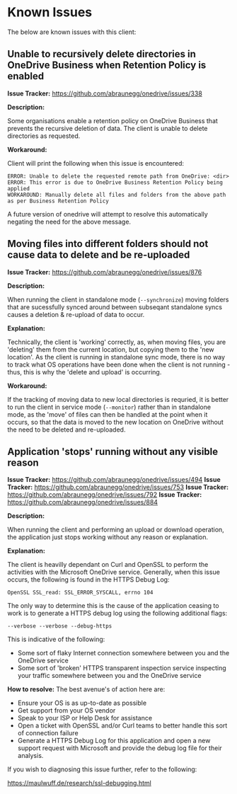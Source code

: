 # Known Issues
The below are known issues with this client:

## Unable to recursively delete directories in OneDrive Business when Retention Policy is enabled
**Issue Tracker:** https://github.com/abraunegg/onedrive/issues/338

**Description:**

Some organisations enable a retention policy on OneDrive Business that prevents the recursive deletion of data. The client is unable to delete directories as requested.

**Workaround:**

Client will print the following when this issue is encountered:
```
ERROR: Unable to delete the requested remote path from OneDrive: <dir>
ERROR: This error is due to OneDrive Business Retention Policy being applied
WORKAROUND: Manually delete all files and folders from the above path as per Business Retention Policy
```
A future version of onedrive will attempt to resolve this automatically negating the need for the above message.

## Moving files into different folders should not cause data to delete and be re-uploaded
**Issue Tracker:** https://github.com/abraunegg/onedrive/issues/876

**Description:**

When running the client in standalone mode (`--synchronize`) moving folders that are sucessfully synced around between subseqant standalone syncs causes a deletion & re-upload of data to occur.

**Explanation:**

Technically, the client is 'working' correctly, as, when moving files, you are 'deleting' them from the current location, but copying them to the 'new location'. As the client is running in standalone sync mode, there is no way to track what OS operations have been done when the client is not running - thus, this is why the 'delete and upload' is occurring.

**Workaround:**

If the tracking of moving data to new local directories is requried, it is better to run the client in service mode (`--monitor`) rather than in standalone mode, as the 'move' of files can then be handled at the point when it occurs, so that the data is moved to the new location on OneDrive without the need to be deleted and re-uploaded.

## Application 'stops' running without any visible reason
**Issue Tracker:** https://github.com/abraunegg/onedrive/issues/494
**Issue Tracker:** https://github.com/abraunegg/onedrive/issues/753
**Issue Tracker:** https://github.com/abraunegg/onedrive/issues/792
**Issue Tracker:** https://github.com/abraunegg/onedrive/issues/884

**Description:**

When running the client and performing an upload or download operation, the application just stops working without any reason or explanation.

**Explanation:**

The client is heavilly dependant on Curl and OpenSSL to perform the activities with the Microsoft OneDrive service. Generally, when this issue occurs, the following is found in the HTTPS Debug Log:
```
OpenSSL SSL_read: SSL_ERROR_SYSCALL, errno 104
```
The only way to determine this is the cause of the application ceasing to work is to generate a HTTPS debug log using the following additional flags:
```
--verbose --verbose --debug-https
```

This is indicative of the following:
* Some sort of flaky Internet connection somewhere between you and the OneDrive service
* Some sort of 'broken' HTTPS transparent inspection service inspecting your traffic somewhere between you and the OneDrive service

**How to resolve:**
The best avenue's of action here are:
* Ensure your OS is as up-to-date as possible
* Get support from your OS vendor
* Speak to your ISP or Help Desk for assistance
* Open a ticket with OpenSSL and/or Curl teams to better handle this sort of connection failure
* Generate a HTTPS Debug Log for this application and open a new support request with Microsoft and provide the debug log file for their analysis.

If you wish to diagnosing this issue further, refer to the following:

https://maulwuff.de/research/ssl-debugging.html